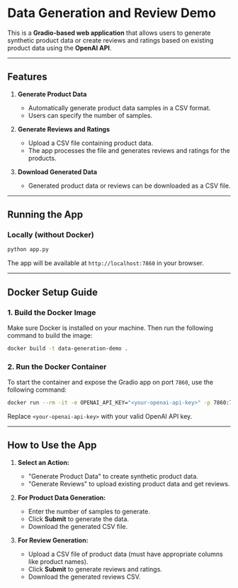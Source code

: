 # Data Generation and Review Demo

This is a **Gradio-based web application** that allows users to generate synthetic product data or create reviews and ratings based on existing product data using the **OpenAI API**.

---

## Features

1. **Generate Product Data**  
   - Automatically generate product data samples in a CSV format.
   - Users can specify the number of samples.

2. **Generate Reviews and Ratings**  
   - Upload a CSV file containing product data.
   - The app processes the file and generates reviews and ratings for the products.

3. **Download Generated Data**  
   - Generated product data or reviews can be downloaded as a CSV file.

---

## Running the App

### Locally (without Docker)
```bash
python app.py
```

The app will be available at `http://localhost:7860` in your browser.

---

## Docker Setup Guide

### 1. Build the Docker Image

Make sure Docker is installed on your machine. Then run the following command to build the image:

```bash
docker build -t data-generation-demo .
```

### 2. Run the Docker Container

To start the container and expose the Gradio app on port `7860`, use the following command:

```bash
docker run --rm -it -e OPENAI_API_KEY="<your-openai-api-key>" -p 7860:7860 data-generation-demo
```

Replace `<your-openai-api-key>` with your valid OpenAI API key.

---

## How to Use the App

1. **Select an Action:**
   - "Generate Product Data" to create synthetic product data.
   - "Generate Reviews" to upload existing product data and get reviews.

2. **For Product Data Generation:**
   - Enter the number of samples to generate.
   - Click **Submit** to generate the data.
   - Download the generated CSV file.

3. **For Review Generation:**
   - Upload a CSV file of product data (must have appropriate columns like product names).
   - Click **Submit** to generate reviews and ratings.
   - Download the generated reviews CSV.